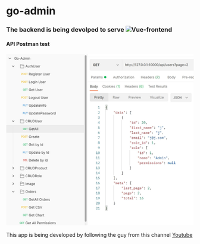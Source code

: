 # go-admin

### The backend is being devolped to serve ![Vue-frontend](https://github.com/M0-AR/vue-admin)

#### API Postman test
![postman](go-admin-postman-test.JPG )


This app is being developed by following the guy from this channel [Youtube](https://www.youtube.com/c/ScalableScripts)
